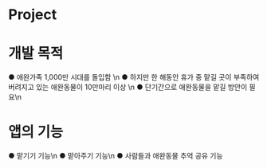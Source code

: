 # Project

# 개발 목적
  ● 애완가족 1,000만 시대를 돌입함 \n
  ● 하지만 한 해동안 휴가 중 맡길 곳이 부족하여 버려지고 있는 애완동물이 10만마리 이상 \n
  ● 단기간으로 애완동물을 맡길 방안이 필요\n

# 앱의 기능
  ● 맡기기 기능\n
  ● 맡아주기 기능\n
  ● 사람들과 애완동물 추억 공유 기능
  
